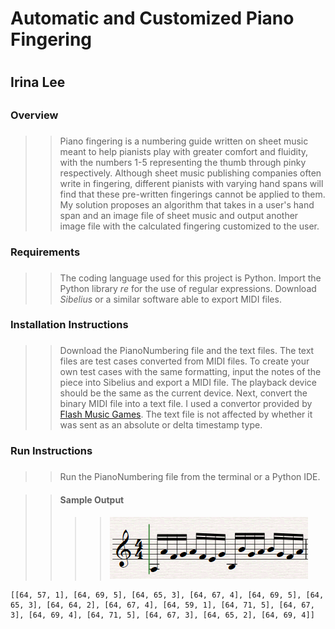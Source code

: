 # Automatic and Customized Piano Fingering <h1>
  ## Irina Lee <h2>
  
  ### Overview <h3>
  >> Piano fingering is a numbering guide written on sheet music meant to help pianists play with greater comfort and fluidity, with the numbers 1-5 representing the thumb through pinky respectively. Although sheet music publishing companies often write in fingering, different pianists with varying hand spans will find that these pre-written fingerings cannot be applied to them. My solution proposes an algorithm that takes in a user's hand span and an image file of sheet music and output another image file with the calculated fingering customized to the user.
  
  ### Requirements <h3>
  >> The coding language used for this project is Python. Import the Python library *re* for the use of regular expressions. Download *Sibelius* or a similar software able to export MIDI files.
  
  ### Installation Instructions <h3>
  >> Download the PianoNumbering file and the text files. The text files are test cases converted from MIDI files. To create your own test cases with the same formatting, input the notes of the piece into Sibelius and export a MIDI file. The playback device should be the same as the current device. Next, convert the binary MIDI file into a text file. I used a convertor provided by [Flash Music Games](http://flashmusicgames.com/midi/mid2txt.php). The text file is not affected by whether it was sent as an absolute or delta timestamp type.
  
  ### Run Instructions <h3>
  >> Run the PianoNumbering file from the terminal or a Python IDE.
  
  >> #### Sample Output <h4>
  >>>> ![alt text](https://raw.githubusercontent.com/IrinaLee521/Irina-Lee/master/Hanon19.PNG)
  ```
  [[64, 57, 1], [64, 69, 5], [64, 65, 3], [64, 67, 4], [64, 69, 5], [64, 65, 3], [64, 64, 2], [64, 67, 4], [64, 59, 1], [64, 71, 5], [64, 67, 3], [64, 69, 4], [64, 71, 5], [64, 67, 3], [64, 65, 2], [64, 69, 4]]
  ```

  
  
